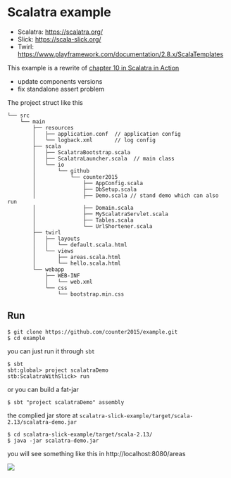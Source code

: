 # Scalatra example

- Scalatra: https://scalatra.org/
- Slick: https://scala-slick.org/
- Twirl: https://www.playframework.com/documentation/2.8.x/ScalaTemplates


This example is a rewrite of [chapter 10 in Scalatra in Action](https://github.com/scalatra/scalatra-in-action/tree/master/chapter10) 
- update components versions
- fix standalone assert problem

The project struct like this
```shell
└── src
    └── main
        ├── resources
        │   ├── application.conf  // application config
        │   └── logback.xml       // log config
        ├── scala
        │   ├── ScalatraBootstrap.scala
        │   ├── ScalatraLauncher.scala  // main class
        │   └── io
        │       └── github
        │           └── counter2015
        │               ├── AppConfig.scala
        │               ├── DbSetup.scala
        │               ├── Demo.scala // stand demo which can also run
        │               ├── Domain.scala
        │               ├── MyScalatraServlet.scala
        │               ├── Tables.scala
        │               └── UrlShortener.scala
        ├── twirl
        │   ├── layouts
        │   │   └── default.scala.html
        │   └── views
        │       ├── areas.scala.html
        │       └── hello.scala.html
        └── webapp
            ├── WEB-INF
            │   └── web.xml
            └── css
                └── bootstrap.min.css
```

## Run
```shell
$ git clone https://github.com/counter2015/example.git
$ cd example
```
you can just run it through `sbt`
```shell
$ sbt 
sbt:global> project scalatraDemo
stb:ScalatraWithSlick> run
```
or you can build a fat-jar
```shell
$ sbt "project scalatraDemo" assembly
```
the complied jar store at `scalatra-slick-example/target/scala-2.13/scalatra-demo.jar`
```shell
$ cd scalatra-slick-example/target/scala-2.13/
$ java -jar scalatra-demo.jar 
```

you will see something like this in http://localhost:8080/areas

![](https://counter2015.com/picture/scalatra-10-1.jpg)